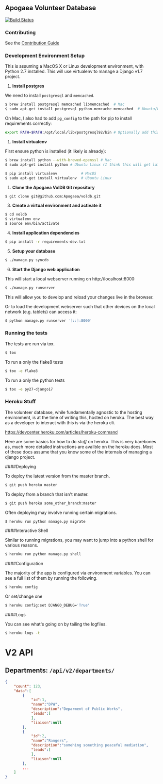 ## Apogaea Volunteer Database

[![Build Status](https://travis-ci.org/Apogaea/voldb.png)](https://travis-ci.org/Apogaea/voldb)

### Contributing

See the [Contribution Guide](CONTRIBUTING.md)

### Development Environment Setup

This is assuming a MacOS X or Linux development environment, with Python 2.7 installed.
This will use virtualenv to manage a Django v1.7 project.


1. **Install postgres**  

  We need to install `postgresql` and `memcached`.

  ```bash
  $ brew install postgresql memcached libmemcached  # Mac
  $ sudo apt-get install postgresql python-memcache memcached  # Ubuntu/Linux
  ```
 
  On Mac, I also had to add `pg_config` to the path for pip to install requirements correctly:
  ```bash
  export PATH=$PATH:/opt/local/lib/postgresql92/bin # Optionally add this to .bashrc
  ```

1. **Install virtualenv**  
  
  First ensure python is installed (it likely is already): 
 
  ```bash
  $ brew install python --with-brewed-openssl # Mac
  $ sudo apt-get install python # Ubuntu Linux (I think this will get latest 2.x)
  
  ```   
  ```bash
  $ pip install virtualenv           # MacOS
  $ sudo apt-get install virtualenv  # Ubuntu Linux
  ```
  
1. **Clone the Apogaea VolDB Git repository**

  ```bash
  $ git clone git@github.com:Apogaea/voldb.git
  ```

3. **Create a virtual environment and activate it**
  
  ```bash
  $ cd voldb
  $ virtualenv env
  $ source env/bin/activate
  ```

4. **Install application dependencies**
  
  ```bash
  $ pip install -r requirements-dev.txt
  ```

5. **Setup your database**

  ```bash
  $ ./manage.py syncdb
  ```

6. **Start the Django web application**

  This will start a local webserver running on http://localhost:8000

  ```bash
  $ ./manage.py runserver
  ```
  This will allow you to develop and reload your changes live in the browser.
  
  Or to load the development webserver such that other devices on the local
  network (e.g. tablets) can access it:
  
  ```bash
  $ python manage.py runserver '[::]:8000'
  ```

### Running the tests

The tests are run via tox.

```bash
$ tox
```

To run a only the flake8 tests

```bash
$ tox -e flake8
```

To run a only the python tests

```bash
$ tox -e py27-django17
```

### Heroku Stuff

The volunteer database, while fundamentally agnostic to the hosting
environment, is at the time of writing this, hosted on heroku.  The best way as
a developer to interact with this is via the heroku cli.

https://devcenter.heroku.com/articles/heroku-command

Here are some basics for how to do *stuff* on heroku.  This is very barebones
as, much more detailed instructions are availble on the heroku docs.  Most of
these docs assume that you know some of the internals of managing a django
project.


####Deploying

To deploy the latest version from the master branch.

```bash
$ git push heroku master
```

To deploy from a branch that isn't master.
```bash
$ git push heroku some_other_branch:master
```

Often deploying may involve running certain migrations.

```bash
$ heroku run python manage.py migrate
```

####Interactive Shell

Similar to running migrations, you may want to jump into a python shell for
various reasons.

```bash
$ heroku run python manage.py shell
```

####Configuration

The majority of the app is configured via environment variables.  You can see a
full list of them by running the following.

```bash
$ heroku config
```

Or set/change one

```bash
$ heroku config:set DJANGO_DEBUG='True'
```

####Logs

You can see what's going on by tailing the logfiles.

```bash
$ heroku logs -t
```


# V2 API

## Departments: `/api/v2/departments/`

```json
{
    "count": 123,
    "data":[
        {
            "id":1,
            "name":"DPW",
            "description":"Deparment of Public Works",
            "leads":[
            ],
            "liaison":null
        },
        {
            "id":2,
            "name":"Rangers",
            "description":"somehing something peaceful mediation",
            "leads":[
            ],
            "liaison":null
        },
        ...
    ]
}
```

